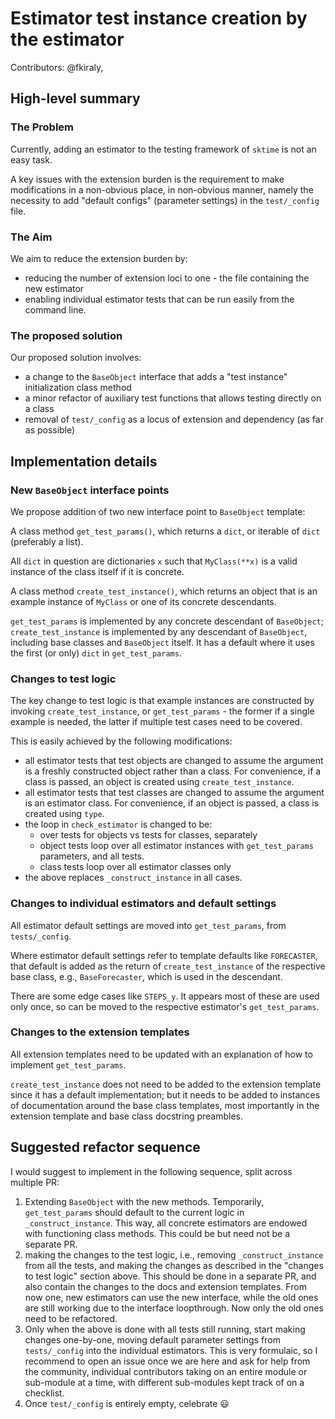 # Estimator test instance creation by the estimator

Contributors: @fkiraly, 

## High-level summary 

### The Problem

Currently, adding an estimator to the testing framework of `sktime` is not an easy task.

A key issues with the extension burden is the requirement to make modifications in a non-obvious place, in non-obvious manner, namely the necessity to add "default configs" (parameter settings) in the `test/_config` file.

### The Aim

We aim to reduce the extension burden by:

* reducing the number of extension loci to one - the file containing the new estimator
* enabling individual estimator tests that can be run easily from the command line.

### The proposed solution

Our proposed solution involves:

* a change to the `BaseObject` interface that adds a "test instance" initialization class method
* a minor refactor of auxiliary test functions that allows testing directly on a class
* removal of `test/_config` as a locus of extension and dependency (as far as possible)


## Implementation details

### New `BaseObject` interface points

We propose addition of two new interface point to `BaseObject` template:

A class method `get_test_params()`, which returns a `dict`, or iterable of `dict` (preferably a list). 

All `dict` in question are dictionaries `x` such that `MyClass(**x)` is a valid instance of the class itself if it is concrete.

A class method `create_test_instance()`, which returns an object that is an example instance of `MyClass` or one of its concrete descendants.

`get_test_params` is implemented by any concrete descendant of `BaseObject`; `create_test_instance` is implemented by any descendant of `BaseObject`, including base classes and `BaseObject` itself. It has a default where it uses the first (or only) `dict` in `get_test_params`.

### Changes to test logic

The key change to test logic is that example instances are constructed by invoking `create_test_instance`, or `get_test_params` - the former if a single example is needed, the latter if multiple test cases need to be covered.

This is easily achieved by the following modifications:

* all estimator tests that test objects are changed to assume the argument is a freshly constructed object rather than a class. For convenience, if a class is passed, an object is created using `create_test_instance`.
* all estimator tests that test classes are changed to assume the argument is an estimator class.
For convenience, if an object is passed, a class is created using `type`.
* the loop in `check_estimator` is changed to be:
    * over tests for objects vs tests for classes, separately 
    * object tests loop over all estimator instances with `get_test_params` parameters, and all tests.
    * class tests loop over all estimator classes only
* the above replaces `_construct_instance` in all cases.

### Changes to individual estimators and default settings

All estimator default settings are moved into `get_test_params`, from `tests/_config`.

Where estimator default settings refer to template defaults like `FORECASTER`, that default is added as the return of `create_test_instance` of the respective base class, e.g., `BaseForecaster`, which is used in the descendant.

There are some edge cases like `STEPS_y`. It appears most of these are used only once, so can be moved to the respective estimator's `get_test_params`.

### Changes to the extension templates

All extension templates need to be updated with an explanation of how to implement `get_test_params`.

`create_test_instance` does not need to be added to the extension template since it has a default implementation; but it needs to be added to instances of documentation around the base class templates, most importantly in the extension template and base class docstring preambles.

## Suggested refactor sequence

I would suggest to implement in the following sequence, split across multiple PR:

1. Extending `BaseObject` with the new methods. Temporarily, `get_test_params` should default to the current logic in `_construct_instance`. This way, all concrete estimators are endowed with functioning class methods. This could be but need not be a separate PR.
2. making the changes to the test logic, i.e., removing `_construct_instance` from all the tests, and making the changes as described in the "changes to test logic" section above. This should be done in a separate PR, and also contain the changes to the docs and extension templates. From now one, new estimators can use the new interface, while the old ones are still working due to the interface loopthrough. Now only the old ones need to be refactored.
3. Only when the above is done with all tests still running, start making changes one-by-one, moving default parameter settings from `tests/_config` into the individual estimators. This is very formulaic, so I recommend to open an issue once we are here and ask for help from the community, individual contributors taking on an entire module or sub-module at a time, with different sub-modules kept track of on a checklist.
4. Once `test/_config` is entirely empty, celebrate :smiley:
